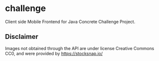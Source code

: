 # challenge

Client side Mobile Frontend for Java Concrete Challenge Project.

## Disclaimer

Images not obtained through the API are under license Creative Commons CC0, and were provided by https://stocksnap.io/
